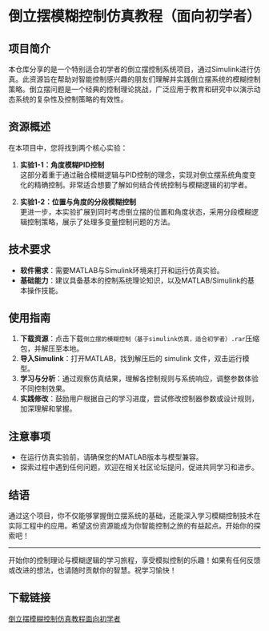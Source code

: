 # 倒立摆模糊控制仿真教程（面向初学者）

## 项目简介

本仓库分享的是一个特别适合初学者的倒立摆控制系统项目，通过Simulink进行仿真。此资源旨在帮助对智能控制感兴趣的朋友们理解并实践倒立摆系统的模糊控制策略。倒立摆问题是一个经典的控制理论挑战，广泛应用于教育和研究中以演示动态系统的复杂性及控制策略的有效性。

## 资源概述

在本项目中，您将找到两个核心实验：

1. **实验1-1：角度模糊PID控制**  
   这部分着重于通过融合模糊逻辑与PID控制的理念，实现对倒立摆系统角度变化的精确控制。非常适合想要了解如何结合传统控制与模糊逻辑的初学者。

2. **实验1-2：位置与角度的分段模糊控制**  
   更进一步，本实验扩展到同时考虑倒立摆的位置和角度状态，采用分段模糊逻辑控制策略，展示了处理多变量控制问题的方法。

## 技术要求

- **软件需求**：需要MATLAB与Simulink环境来打开和运行仿真实验。
- **基础能力**：建议具备基本的控制系统理论知识，以及MATLAB/Simulink的基本操作技能。

## 使用指南

1. **下载资源**：点击下载`倒立摆的模糊控制（基于simulink仿真，适合初学者）.rar`压缩包，并解压至本地。
2. **导入Simulink**：打开MATLAB，找到解压后的 simulink 文件，双击运行模型。
3. **学习与分析**：通过观察仿真结果，理解各控制规则与系统响应，调整参数体验不同控制效果。
4. **实践修改**：鼓励用户根据自己的学习进度，尝试修改控制器参数或设计规则，加深理解和掌握。

## 注意事项

- 在运行仿真实验前，请确保您的MATLAB版本与模型兼容。
- 探索过程中遇到任何问题，欢迎在相关社区论坛提问，促进共同学习和进步。

## 结语

通过这个项目，你不仅能够掌握倒立摆系统的基础，还能深入学习模糊控制技术在实际工程中的应用。希望这份资源能成为你智能控制之旅的有益起点。开始你的探索吧！

---

开始你的控制理论与模糊逻辑的学习旅程，享受模拟控制的乐趣！如果有任何反馈或改进的想法，也请随时贡献你的智慧。祝学习愉快！

## 下载链接

[倒立摆模糊控制仿真教程面向初学者](https://pan.quark.cn/s/7d84c8290547)